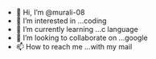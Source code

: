 - 👋 Hi, I’m @murali-08
- 👀 I’m interested in ...coding
- 🌱 I’m currently learning ...c language
- 💞️ I’m looking to collaborate on ...google
- 📫 How to reach me ...with my mail


<!---
murali-08/murali-08 is a ✨ special ✨ repository because its `README.md` (this file) appears on your GitHub profile.
You can click the Preview link to take a look at your changes.
--->
